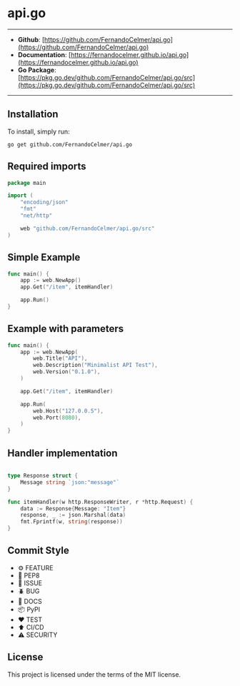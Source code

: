 # api.go

---
- **Github**: [https://github.com/FernandoCelmer/api.go](https://github.com/FernandoCelmer/api.go)
- **Documentation**: [https://fernandocelmer.github.io/api.go](https://fernandocelmer.github.io/api.go)
- **Go Package**: [https://pkg.go.dev/github.com/FernandoCelmer/api.go/src](https://pkg.go.dev/github.com/FernandoCelmer/api.go/src)

---

## Installation

To install, simply run:

```shell
go get github.com/FernandoCelmer/api.go
```

## Required imports

```go
package main

import (
	"encoding/json"
	"fmt"
	"net/http"

	web "github.com/FernandoCelmer/api.go/src"
)
```

## Simple Example

```go
func main() {
	app := web.NewApp()
	app.Get("/item", itemHandler)

	app.Run()
}
```

## Example with parameters

```go
func main() {
	app := web.NewApp(
		web.Title("API"),
		web.Description("Minimalist API Test"),
		web.Version("0.1.0"),
	)

	app.Get("/item", itemHandler)

	app.Run(
		web.Host("127.0.0.5"),
		web.Port(8080),
	)
}
```

## Handler implementation


```go

type Response struct {
	Message string `json:"message"`
}

func itemHandler(w http.ResponseWriter, r *http.Request) {
	data := Response{Message: "Item"}
	response, _ := json.Marshal(data)
	fmt.Fprintf(w, string(response))
}
```

## Commit Style

- ⚙️ FEATURE
- 📝 PEP8
- 📌 ISSUE
- 🪲 BUG
- 📘 DOCS
- 📦 PyPI
- ❤️️ TEST
- ⬆️ CI/CD
- ⚠️ SECURITY

## License

This project is licensed under the terms of the MIT license.
